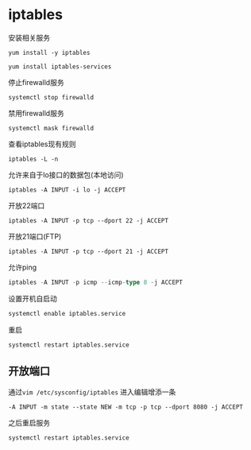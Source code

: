 # iptables

安装相关服务

```undefined
yum install -y iptables
```

```undefined
yum install iptables-services
```

停止firewalld服务

```undefined
systemctl stop firewalld
```

禁用firewalld服务

```undefined
systemctl mask firewalld
```

查看iptables现有规则

```undefined
iptables -L -n
```

允许来自于lo接口的数据包(本地访问)

```undefined
iptables -A INPUT -i lo -j ACCEPT
```

开放22端口

```undefined
iptables -A INPUT -p tcp --dport 22 -j ACCEPT
```

开放21端口(FTP)

```undefined
iptables -A INPUT -p tcp --dport 21 -j ACCEPT
```

允许ping

```go
iptables -A INPUT -p icmp --icmp-type 8 -j ACCEPT
```

设置开机自启动

```bash
systemctl enable iptables.service
```

重启

```systemctl restart iptables.service```



## 开放端口

通过`vim /etc/sysconfig/iptables` 进入编辑增添一条

```
-A INPUT -m state --state NEW -m tcp -p tcp --dport 8080 -j ACCEPT
```

之后重启服务

```systemctl restart iptables.service```